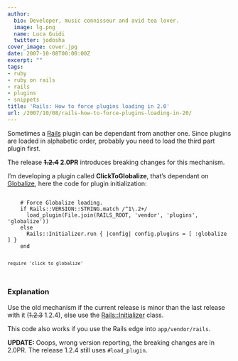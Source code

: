 ```yaml
---
author:
  bio: Developer, music connisseur and avid tea lover.
  image: lg.png
  name: Luca Guidi
  twitter: jodosha
cover_image: cover.jpg
date: 2007-10-08T00:00:00Z
excerpt: ""
tags:
- ruby
- ruby on rails
- rails
- plugins
- snippets
title: 'Rails: How to force plugins loading in 2.0'
url: /2007/10/08/rails-how-to-force-plugins-loading-in-20/
---
```


<p>Sometimes a <a href="http://www.rubyonrails.org">Rails</a> plugin can be dependant from another one. Since plugins are loaded in alphabetic order, probably you need to load the third part plugin first.</p>
<p>The release <strong><del>1.2.4</del> 2.0PR</strong> introduces breaking changes for this mechanism.</p>
<p>I&#8217;m developing a plugin called <strong>ClickToGlobalize</strong>, that&#8217;s dependant on <a href="http://www.globalize-rails.org/">Globalize</a>, here the code for plugin initialization:</p>
<code class="ruby">
    # Force Globalize loading.
    if Rails::VERSION::STRING.match /^1\.2+/
      load_plugin(File.join(RAILS_ROOT, 'vendor', 'plugins', 'globalize'))
    else
      Rails::Initializer.run { |config| config.plugins = [ :globalize ] }
    end

    require 'click_to_globalize'
</code>

<h3>Explanation</h3>
<p>Use the old mechanism if the current release is minor than the last release with it (<del>1.2.3</del> 1.2.4), else use the <a href="http://railsmanual.com/class/Rails::Initializer" title="Rails::Initializer API Doc">Rails::Initializer</a> class.</p>
<p>This code also works if you use the Rails edge into <code>app/vendor/rails</code>.</p>
<p><strong>UPDATE:</strong> Ooops, wrong version reporting, the breaking changes are in 2.0PR. The release 1.2.4 still uses <code>#load_plugin</code>.</p>
